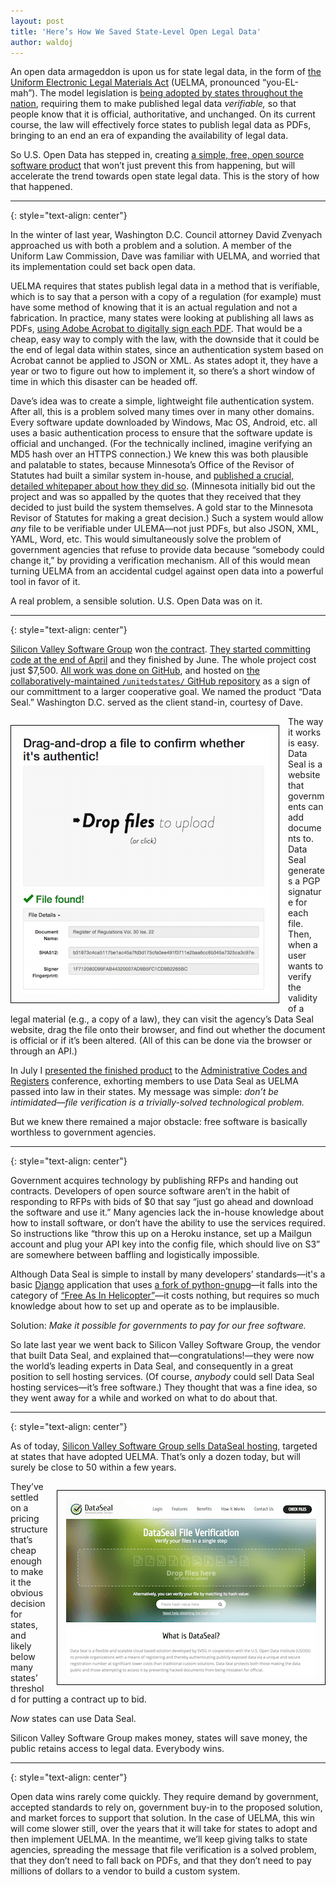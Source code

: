 ```yaml
---
layout: post
title: 'Here’s How We Saved State-Level Open Legal Data'
author: waldoj
---
```


An open data armageddon is upon us for state legal data, in the form of [the Uniform Electronic Legal Materials Act](http://www.aallnet.org/Documents/Government-Relations/UELMA) (UELMA, pronounced “you-EL-mah”). The model legislation is [being adopted by states throughout the nation](http://www.aallnet.org/Documents/Government-Relations/UELMA/UELMAenactments.pdf), requiring them to make published legal data _verifiable,_ so that people know that it is official, authoritative, and unchanged. On its current course, the law will effectively force states to publish legal data as PDFs, bringing to an end an era of expanding the availability of legal data.

So U.S. Open Data has stepped in, creating [a simple, free, open source software product](https://github.com/unitedstates/data-seal/) that won’t just prevent this from happening, but will accelerate the trend towards open state legal data. This is the story of how that happened.

* * *
{: style="text-align: center"}

In the winter of last year, Washington D.C. Council attorney David Zvenyach approached us with both a problem and a solution. A member of the Uniform Law Commission, Dave was familiar with UELMA, and worried that its implementation could set back open data.

UELMA requires that states publish legal data in a method that is verifiable, which is to say that a person with a copy of a regulation (for example) must have some method of knowing that it is an actual regulation and not a fabrication. In practice, many states were looking at publishing all laws as PDFs, [using Adobe Acrobat to digitally sign each PDF](https://helpx.adobe.com/acrobat/kb/certificate-signatures.html). That would be a cheap, easy way to comply with the law, with the downside that it could be the end of legal data within states, since an authentication system based on Acrobat cannot be applied to JSON or XML. As states adopt it, they have a year or two to figure out how to implement it, so there’s a short window of time in which this disaster can be headed off.

Dave’s idea was to create a simple, lightweight file authentication system. After all, this is a problem solved many times over in many other domains. Every software update downloaded by Windows, Mac OS, Android, etc. all uses a basic authentication process to ensure that the software update is official and unchanged. (For the technically inclined, imagine verifying an MD5 hash over an HTTPS connection.) We knew this was both plausible and palatable to states, because Minnesota’s Office of the Revisor of Statutes had built a similar system in-house, and [published a crucial, detailed whitepaper about how they did so](http://www.aallnet.org/Documents/Government-Relations/UELMA/MNAuthPrototype082012.pdf). (Minnesota initially bid out the project and was so appalled by the quotes that they received that they decided to just build the system themselves. A gold star to the Minnesota Revisor of Statutes for making a great decision.) Such a system would allow _any_ file to be verifiable under ULEMA—not just PDFs, but also JSON, XML, YAML, Word, etc. This would simultaneously solve the problem of government agencies that refuse to provide data because “somebody could change it,” by providing a verification mechanism. All of this would mean turning UELMA from an accidental cudgel against open data into a powerful tool in favor of it.

A real problem, a sensible solution. U.S. Open Data was on it.

* * *
{: style="text-align: center"}

[Silicon Valley Software Group](http://svsg.co/) won [the contract](https://github.com/opendata/contracts/tree/master/Data%20Authentication). [They started committing code at the end of April](https://github.com/unitedstates/data-seal/commits/master) and they finished by June. The whole project cost just $7,500. [All work was done on GitHub](https://github.com/unitedstates/data-seal/), and hosted on [the collaboratively-maintained `/unitedstates/` GitHub repository](https://theunitedstates.io/) as a sign of our committment to a larger cooperative goal. We named the product “Data Seal.” Washington D.C. served as the client stand-in, courtesy of Dave.

<img alt="screenshot of Data Seal" src="../img/dataseal-screenshot.png" width="400" height="415" style="border: 1px solid #000; float: left; margin: 1em 1em 1em 0; padding: 1em;" />

The way it works is easy. Data Seal is a website that governments can add documents to. Data Seal generates a PGP signature for each file. Then, when a user wants to verify the validity of a legal material (e.g., a copy of a law), they can visit the agency’s Data Seal website, drag the file onto their browser, and find out whether the document is official or if it’s been altered. (All of this can be done via the browser or through an API.)

In July I [presented the finished product](http://www.administrativerules.org/wp-content/uploads/2014/05/UELMA-Data-Seal.pdf) to the [Administrative Codes and Registers](http://www.administrativerules.org/) conference, exhorting members to use Data Seal as UELMA passed into law in their states. My message was simple: _don’t be intimidated—file verification is a trivially-solved technological problem._

But we knew there remained a major obstacle: free software is basically worthless to government agencies.

* * *
{: style="text-align: center"}

Government acquires technology by publishing RFPs and handing out contracts. Developers of open source software aren’t in the habit of responding to RFPs with bids of $0 that say “just go ahead and download the software and use it.” Many agencies lack the in-house knowledge about how to install software, or don’t have the ability to use the services required. So instructions like “throw this up on a Heroku instance, set up a Mailgun account and plug your API key into the config file, which should live on S3” are somewhere between baffling and logistically impossible.

Although Data Seal is simple to install by many developers’ standards—it's a basic [Django](https://www.djangoproject.com/) application that uses [a fork of python-gnupg](https://pypi.python.org/pypi/gnupg)—it falls into the category of [“Free As In Helicopter”](http://www.military.com/daily-news/2015/01/13/free-army-helicopter-costs-newarks-police-2-million.html)—it costs nothing, but requires so much knowledge about how to set up and operate as to be implausible.

Solution: _Make it possible for governments to pay for our free software._

So late last year we went back to Silicon Valley Software Group, the vendor that built Data Seal, and explained that—congratulations!—they were now the world’s leading experts in Data Seal, and consequently in a great position to sell hosting services. (Of course, _anybody_ could sell Data Seal hosting services—it’s free software.) They thought that was a fine idea, so they went away for a while and worked on what to do about that.

* * *
{: style="text-align: center"}

As of today, [Silicon Valley Software Group sells DataSeal hosting](https://dataseal.svsg.co/), targeted at states that have adopted UELMA. That’s only a dozen today, but will surely be close to 50 within a few years.

<a href="https://dataseal.svsg.co/"><img alt="screenshot of SVSG’s website" src="../img/dataseal-hosting.png" width="400" height="282" style="border: 1px solid #000; float: right; margin: 1em 0 1em 1em; padding: 1em;" /></a>

They’ve settled on a pricing structure that’s cheap enough to make it the obvious decision for states, and likely below many states’ threshold for putting a contract up to bid.

_Now_ states can use Data Seal.

Silicon Valley Software Group makes money, states will save money, the public retains access to legal data. Everybody wins.

* * *
{: style="text-align: center"}

Open data wins rarely come quickly. They require demand by government, accepted standards to rely on, government buy-in to the proposed solution, and market forces to support that solution. In the case of UELMA, this win will come slower still, over the years that it will take for states to adopt and then implement UELMA. In the meantime, we’ll keep giving talks to state agencies, spreading the message that file verification is a solved problem, that they don’t need to fall back on PDFs, and that they don’t need to pay millions of dollars to a vendor to build a custom system.


